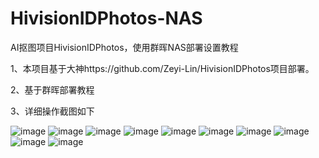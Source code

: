 # HivisionIDPhotos-NAS

AI抠图项目HivisionIDPhotos，使用群晖NAS部署设置教程

1、本项目基于大神https://github.com/Zeyi-Lin/HivisionIDPhotos项目部署。

2、基于群晖部署教程

3、详细操作截图如下

![image](https://github.com/user-attachments/assets/bc43a076-d603-489d-9d3d-fa612b5d09dd)
![image](https://github.com/user-attachments/assets/d87fe5ae-3012-4fde-829a-7ac5c105efb5)
![image](https://github.com/user-attachments/assets/47e7f858-9f3a-4050-975e-0d9e21811c81)
![image](https://github.com/user-attachments/assets/a84a3673-dd8f-47a6-901b-091576eaf109)
![image](https://github.com/user-attachments/assets/3327473b-3d11-4fdc-baaa-66cea1ff1e7a)
![image](https://github.com/user-attachments/assets/3abd1eeb-3c18-4141-a22b-c2fdd636431b)
![image](https://github.com/user-attachments/assets/62605394-5371-4a98-be70-8177c0bc6677)
![image](https://github.com/user-attachments/assets/89196ac0-dd19-47b1-b229-dcb18cde0ca2)
![image](https://github.com/user-attachments/assets/3f828e28-3835-4e82-810f-47016e7b5aee)
![image](https://github.com/user-attachments/assets/662d5ca4-f747-4711-8f9d-c1fde6ebd285)
